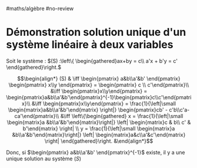 #maths/algèbre #no-review 
# Démonstration solution unique d'un système linéaire à deux variables

Soit le système :
$(S) :\left\{ \begin{gathered}ax+by = c\\ a'x + b'y = c' \end{gathered}\right.$

$$\begin{align*}
(S) & \iff \begin{pmatrix} a&b\\a'&b' \end{pmatrix} \begin{pmatrix} x\\y \end{pmatrix} = \begin{pmatrix} c \\ c'\end{pmatrix}\\
&\iff \begin{pmatrix}x\\y\end{pmatrix} = \begin{pmatrix}a&b\\a'&b'\end{pmatrix}^{-1}\begin{pmatrix}c\\c'\end{pmatrix}\\
&\iff \begin{pmatrix}x\\y\end{pmatrix} = \frac{1}{\left|\small \begin{matrix}a&b\\a'&b'\end{matrix} \right|} \begin{pmatrix}cb' - c'b\\c'a-ca'\end{pmatrix}\\
&\iff \left\{\begin{gathered}
x = \frac{1}{\left|\small \begin{matrix}a &b\\a'&b'\end{matrix}\right|} \left| \begin{matrix}c & b\\ c' & b'\end{matrix} \right| \\
y = \frac{1}{\left|\small \begin{matrix}a &b\\a'&b'\end{matrix}\right|} \left| \begin{matrix}a&c\\a'&c'\end{matrix} \right| 
 \end{gathered}\right.
&\end{align*}$$

Donc, si $\begin{pmatrix} a&b\\a'&b' \end{pmatrix}^{-1}$ existe, il y a une unique solution au système $(S)$

